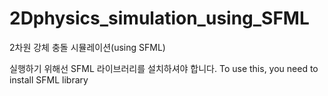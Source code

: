 # 2Dphysics_simulation_using_SFML
2차원 강체 충돌 시뮬레이션(using SFML)

실행하기 위해선 SFML 라이브러리를 설치하셔야 합니다.
To use this, you need to install SFML library
